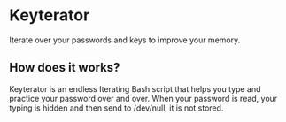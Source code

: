 # Keyterator
[logo]: https://imgur.com/NJwZsIz "Keyterator"
Iterate over your passwords and keys to improve your memory.

## How does it works?
Keyterator is an endless Iterating Bash script that helps you type and practice your password over and over. When your password is read, your typing is hidden and then send to /dev/null, it is not stored.
